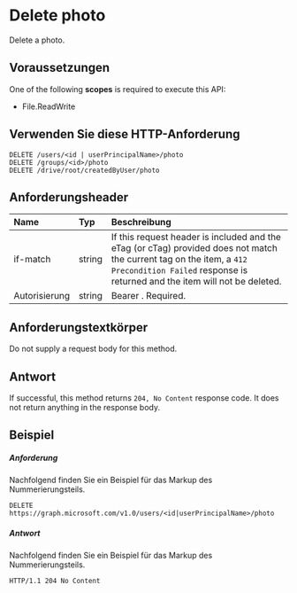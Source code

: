 # <a name="delete-photo"></a>Delete photo

Delete a photo.
## <a name="prerequisites"></a>Voraussetzungen
One of the following **scopes** is required to execute this API:

  * File.ReadWrite

## <a name="http-request"></a>Verwenden Sie diese HTTP-Anforderung
<!-- { "blockType": "ignored" } -->
```http
DELETE /users/<id | userPrincipalName>/photo
DELETE /groups/<id>/photo
DELETE /drive/root/createdByUser/photo

```
## <a name="request-headers"></a>Anforderungsheader
| Name       | Typ | Beschreibung|
|:---------------|:--------|:----------|
| if-match  | string  | If this request header is included and the eTag (or cTag) provided does not match the current tag on the item, a `412 Precondition Failed` response is returned and the item will not be deleted.|
| Autorisierung  | string  | Bearer <token>. Required. |


## <a name="request-body"></a>Anforderungstextkörper
Do not supply a request body for this method.


## <a name="response"></a>Antwort
If successful, this method returns `204, No Content` response code. It does not return anything in the response body.

## <a name="example"></a>Beispiel
##### <a name="request"></a>Anforderung
Nachfolgend finden Sie ein Beispiel für das Markup des Nummerierungsteils.
<!-- {
  "blockType": "request",
"name": "delete_photo"
}-->
```http
DELETE https://graph.microsoft.com/v1.0/users/<id|userPrincipalName>/photo
```
##### <a name="response"></a>Antwort
Nachfolgend finden Sie ein Beispiel für das Markup des Nummerierungsteils.
<!-- {
  "blockType": "response",
  "truncated": false
} -->
```http
HTTP/1.1 204 No Content
```

<!-- uuid: 8fcb5dbc-d5aa-4681-8e31-b001d5168d79
2015-10-25 14:57:30 UTC -->
<!-- {
  "type": "#page.annotation",
  "description": "Delete photo",
  "keywords": "",
  "section": "documentation",
  "tocPath": ""
}-->
